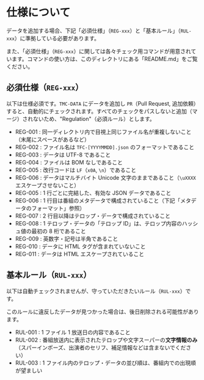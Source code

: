 # 仕様について

データを追加する場合、下記「必須仕様」（`REG-xxx`）と「基本ルール」（`RUL-xxx`）に準拠している必要があります。

また、「必須仕様」（`REG-xxx`）に関しては各々チェック用コマンドが用意されています。コマンドの使い方は、このディレクトリにある「README.md」をご覧ください。

## 必須仕様（`REG-xxx`）

以下は仕様必須です。`TMC-DATA` にデータを追加し `PR`（Pull Request, 追加依頼）すると、自動的にチェックされます。すべてのチェックをパスしないと追加（マージ）されないため、"Regulation"（必須ルール）とします。

- REG-001 : 同一ディレクトリ内で目視上同じファイル名が重複しないこと（末尾にスペースがあるなど）
- REG-002 : ファイル名は `TFC-[YYYYMMDD].json` のフォーマットであること
- REG-003 : データは UTF-8 であること
- REG-004 : ファイルは BOM なしであること
- REG-005 : 改行コードは `LF`（`x0A`, `\n`）であること
- REG-006 : データはマルチバイト Unicode 文字のままであること（`\uXXXX` エスケープさせないこと）
- REG-005 : 1 行ごとに完結した、有効な JSON データであること
- REG-006 : 1 行目は番組のメタデータで構成されていること（下記「メタデータのフォーマット」参照）
- REG-007 : 2 行目以降はテロップ・データで構成されていること
- REG-008 : 1 テロップ・データの「テロップ ID」は、テロップ内容のハッシュ値の最初の 8 桁であること
- REG-009 : 英数字・記号は半角であること
- REG-010 : データに HTML タグが含まれていないこと
- REG-011 : データは HTML エスケープされていること

## 基本ルール（`RUL-xxx`）

以下は自動チェックされませんが、守っていただきたいルール（`RUL-xxx`）です。

このルールに違反したデータが見つかった場合は、後日削除される可能性があります。

- RUL-001 : 1 ファイル 1 放送日の内容であること
- RUL-002 : 番組放送内に表示されたテロップや文字スーパーの**文字情報のみ**（スパーインポーズ、出演者のセリフ、補足情報などは含まないでください）
- RUL-003 : 1 ファイル内のテロップ・データの並び順は、番組内での出現順が望ましい
